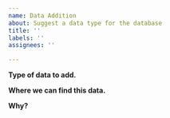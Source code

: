 ```yaml
---
name: Data Addition
about: Suggest a data type for the database
title: ''
labels: ''
assignees: ''

---
```


**Type of data to add.**

**Where we can find this data.**

**Why?**
